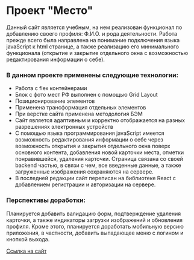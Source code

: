 # Проект "Место"  

Данный сайт является учебным, на нем реализован функционал по добавлению своего профиля: Ф.И.О. и рода деятельности. Работа прежде всего была направлена 
на понимание подключения языка javaScript к html странице, а также реализацию его минимального функционала (открытие и закрытие отдельного окна с возможностью редактирования информации о себе).

### В данном проекте применены следующие технологии:  
* Работа с flex контейнерами
* Блок с фото мест РФ выполнен с помощью Grid Layout  
* Позиционирование элементов
* Применена трансформация отдельных элементов
* При верстке сайта применена методология БЭМ
* Сайт является адаптивным и корректно отображается на разных разрешениях электронных устройств
* С помощью языка программирования javaScript имеется возможность редактирования информации о себе через возможность открытия и закрытия отдельного окна поверх основного контента, добавления новой карточки места, отметки понравившейся, удаления карточки. Страница связана со своей backend частью, в связи с чем, все введенные данные, а также загруженные изображения сохраняются на сервере.
* В последней редакции сайт переписан на библиотеке React c добавлением регистрации и авторизации на сервере. 

### Перспективы доработки:
Планируется добавить валидацию форм, подтверждение удаления карточки, а также индикаторы загрузки изображений и обновления профиля. Кроме этого, планируется доработать мобильную версию приложения, в частности, добавить выпадающее меню с логином и кнопкой выхода.

[Ссылка на сайт](https://alexs88190.github.io/react-mesto-auth)